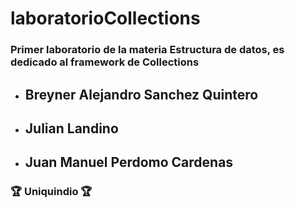 # laboratorioCollections

### Primer laboratorio de la materia Estructura de datos, es dedicado al framework de Collections

 - ## Breyner Alejandro Sanchez Quintero
 - ## Julian Landino
 - ## Juan Manuel Perdomo Cardenas

###  🏆 Uniquindio 🏆
